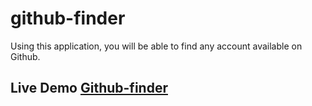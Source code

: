 # github-finder
Using this application, you will be able to find any account available on Github.

## Live Demo [Github-finder](https://rohitms-githubfinder.netlify.app/)
